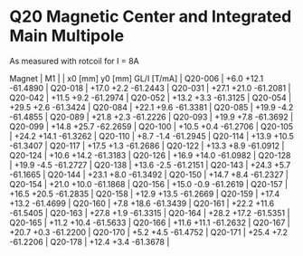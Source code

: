 Q20 Magnetic Center and Integrated Main Multipole
=================================================

As measured with rotcoil for I =   8A

Magnet  |             M1               |
        | x0 [mm]  y0 [mm] GL/I [T/mA] |
Q20-006 |    +6.0    +12.1   -61.4890  |
Q20-018 |   +17.0     +2.2   -61.2443  |
Q20-031 |   +27.1    +21.0   -61.2081  |
Q20-042 |   +11.5     +9.2   -61.2974  |
Q20-052 |   +13.2     +3.3   -61.3125  |
Q20-054 |   +29.5     +2.6   -61.3424  |
Q20-084 |   +22.1     +9.6   -61.3381  |
Q20-085 |   +19.9     -4.2   -61.4855  |
Q20-089 |   +21.8     +2.3   -61.2226  |
Q20-093 |   +19.9     +7.8   -61.3692  |
Q20-099 |   +14.8    +25.7   -62.2659  |
Q20-100 |   +10.5     +0.4   -61.2706  |
Q20-105 |   +24.2    +14.1   -61.3262  |
Q20-110 |    +8.7     -1.4   -61.2945  |
Q20-114 |   +13.9    +10.5   -61.3407  |
Q20-117 |   +17.5     +1.3   -61.2686  |
Q20-122 |   +13.3     +8.9   -61.0912  |
Q20-124 |   +10.6    +14.2   -61.3183  |
Q20-126 |   +16.9    +14.0   -61.0982  |
Q20-128 |   +19.9     -4.5   -61.2727  |
Q20-138 |   +13.6     -2.5   -61.2151  |
Q20-143 |   +24.3     +5.7   -61.1665  |
Q20-144 |   +23.1     +8.0   -61.3492  |
Q20-150 |   +14.7     +8.4   -61.2327  |
Q20-154 |   +21.0    +10.0   -61.1868  |
Q20-156 |   +15.0     -0.9   -61.2619  |
Q20-157 |   +16.5    +20.5   -61.2835  |
Q20-158 |   +12.9    +13.5   -61.2669  |
Q20-159 |   +17.4    +13.2   -61.4699  |
Q20-160 |    +7.8    +18.6   -61.3439  |
Q20-161 |   +22.2    +11.6   -61.5405  |
Q20-163 |   +27.8     +1.9   -61.3315  |
Q20-164 |   +28.2    +17.2   -61.5351  |
Q20-165 |   +11.2    +10.4   -61.5633  |
Q20-166 |   +11.6    +11.1   -61.2632  |
Q20-167 |   +20.7     +0.3   -61.2200  |
Q20-170 |    +5.2     +4.5   -61.4752  |
Q20-171 |   +25.4     +7.2   -61.2206  |
Q20-178 |   +12.4     +3.4   -61.3678  |
